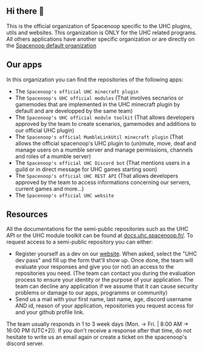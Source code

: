## Hi there 👋
This is the official organization of Spacenoop specific to the UHC plugins, utils and websites.
This organization is ONLY for the UHC related programs. All others applications have another specific organization or are directly on the [Spacenoop default organization](https://github.com/spacenoop)

## Our apps
In this organization you can find the repositories of the following apps:
- The `Spacenoop's official UHC minecraft plugin`
- The `Spacenoop's UHC official modules` (That involves secnarios or gamemodes that are implemented in the UHC minecraft plugin by default and are developped by the same team)
- The `Spacenoop's UHC official module toolkit` (That allows developers approved by the team to create scenarios, gamemodes and additions to our official UHC plugin)
- The `Spacenoop's official MumbleLinkUtil minecraft plugin` (That allows the official spacenoop's UHC plugin to (un)mute, move, deaf and manage users on a mumble server and manage permissions, channels and roles of a mumble server)
- The `Spacenoop's official UHC Discord bot` (That mentions users in a guild or in direct message for UHC games starting soon)
- The `Spacenoop's official UHC REST API` (That allows developers approved by the team to access informations concerning our servers, current games and more...)
- The `Spacenoop's official UHC website`

## Resources
All the documentations for the semi-public repositories such as the UHC API or the UHC module toolkit can be found at [docs.uhc.spacenoop.fr/](https://docs.uhc.spacenoop.fr/).
To request access to a semi-public repository you can either:
* Register yourself as a dev on our [website](https://spacenoop.fr/register). When asked, select the "UHC dev pass" and fill up the form that'll show up. Once done, the team will evaluate your responses and give you (or not) an access to the repositories you need. (The team can contact you during the evaluation process to ensure your identity or the purpose of your application. The team can decline any application if we assume that it can cause security problems or damage to our apps, programms or community)
* Send us a mail with your first name, last name, age, discord username AND id, reason of your application, repositories you request access for and your github profile link.

The team usually responds in 1 to 3 week days (Mon. -> Fri. | 8:00 AM -> 16:00 PM (UTC+2)). If you don't receive a response after that time, do not hesitate to write us an email again or create a ticket on the spacenoop's discord server.

<!--

**Here are some ideas to get you started:**

🙋‍♀️ A short introduction - what is your organization all about?
🌈 Contribution guidelines - how can the community get involved?
👩‍💻 Useful resources - where can the community find your docs? Is there anything else the community should know?
🍿 Fun facts - what does your team eat for breakfast?
🧙 Remember, you can do mighty things with the power of [Markdown](https://docs.github.com/github/writing-on-github/getting-started-with-writing-and-formatting-on-github/basic-writing-and-formatting-syntax)
-->

